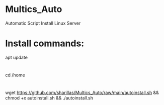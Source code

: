 # Multics_Auto
 Automatic Script Install Linux Server
#
# Install commands:
apt update
#
cd /home
#
wget https://github.com/sharillas/Multics_Auto/raw/main/autoinstall.sh && chmod +x autoinstall.sh && ./autoinstall.sh

